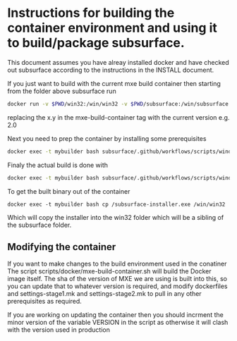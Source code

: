 # Instructions for building the container environment and using it to build/package subsurface.

This document assumes you have alreay installed docker and have checked out subsurface according to the instructions in the INSTALL document.

If you just want to build with the current mxe build container then starting from the folder above subsurface run

```bash
docker run -v $PWD/win32:/win/win32 -v $PWD/subsurface:/win/subsurface --name=mybuilder -w /win -d subsurface/mxe-build-container:x.y /bin/sleep 60m
```

replacing the x.y in the mxe-build-container tag with the current version e.g. 2.0

Next you need to prep the container by installing some prerequisites

```bash
docker exec -t mybuilder bash subsurface/.github/workflows/scripts/windows-container-prep.sh 2>&1 | tee pre-build.log
```

Finaly the actual build is done with
```bash
docker exec -t mybuilder bash subsurface/.github/workflows/scripts/windows-in-container-build.sh 2>&1 | tee build.log
```

To get the built binary out of the container
```
docker exec -t mybuilder bash cp /subsurface-installer.exe /win/win32
```
Which will copy the installer into the win32 folder which will be a sibling of the subsurface folder.

## Modifying the container
If you want to make changes to the build environment used in the conatiner
The script scripts/docker/mxe-build-container.sh will build the Docker image itself.
The sha of the version of MXE we are using is built into this, so you can update that to whatever version is required, and modify dockerfiles and settings-stage1.mk and settings-stage2.mk to pull in any other prerequisites as required.

If you are working on updating the container then you should incrment the minor version of the variable VERSION in the script as otherwise it will clash with the version used in production

